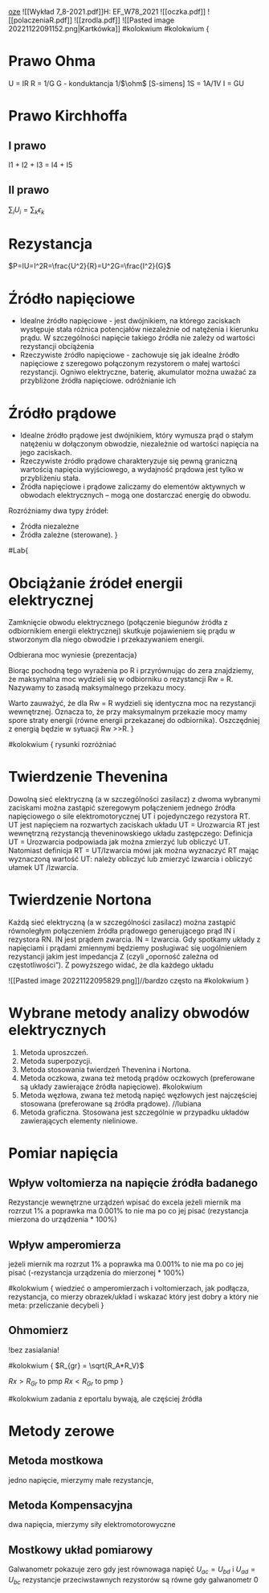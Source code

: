[oze](https://oze.pwr.edu.pl//kursy/fizykacw/content/start/K-08.html)
![[Wykład 7_8-2021.pdf]]H: EF_W78_2021
![[oczka.pdf]]
![[polaczeniaR.pdf]]
![[zrodla.pdf]]
![[Pasted image 20221122091152.png|Kartkówka]] #kolokwium 
#kolokwium {
# Prawo Ohma
U = IR
R = 1/G
G - konduktancja 1/$\ohm$ \[S-simens\]
1S = 1A/1V
I = GU

# Prawo Kirchhoffa
## I prawo
I1 + I2 + I3 = I4 + I5
## II prawo
$\sum_i U_i = \sum_k \epsilon_k$ 

# Rezystancja
$P=IU=I^2R=\frac{U^2}{R}=U^2G=\frac{I^2}{G}$


# Źródło napięciowe
 - Idealne źródło napięciowe - jest dwójnikiem, na którego zaciskach występuje stała różnica potencjałów niezależnie od natężenia i kierunku prądu. W szczególności napięcie takiego źródła nie zależy od wartości rezystancji obciążenia
 - Rzeczywiste źródło napięciowe - zachowuje się jak idealne źródło napięciowe z szeregowo połączonym rezystorem o małej wartości rezystancji. Ogniwo elektryczne, baterię, akumulator można uważać za przybliżone źródła napięciowe.
odróżnianie ich

# Źródło prądowe 
- Idealne źródło prądowe jest dwójnikiem, który wymusza prąd o stałym natężeniu w dołączonym obwodzie, niezależnie od wartości napięcia na jego zaciskach.
- Rzeczywiste źródło prądowe charakteryzuje się pewną graniczną wartością napięcia wyjściowego, a wydajność prądowa jest tylko w przybliżeniu stała. 
- Źródła napięciowe i prądowe zaliczamy do elementów aktywnych w obwodach elektrycznych – mogą one dostarczać energię do obwodu. 


Rozróżniamy dwa typy źródeł: 
-  Źródła niezależne 
-  Źródła zależne (sterowane).
}

#Lab{
# Obciążanie źródeł energii elektrycznej 
Zamknięcie obwodu elektrycznego (połączenie biegunów źródła z odbiornikiem energii elektrycznej) skutkuje pojawieniem się prądu w stworzonym dla niego obwodzie i przekazywaniem energii. 

Odbierana moc wyniesie {prezentacja}

Biorąc pochodną tego wyrażenia po R i przyrównując do zera znajdziemy, że maksymalna moc wydzieli się w odbiorniku o rezystancji Rw = R. Nazywamy to zasadą maksymalnego przekazu mocy. 

Warto zauważyć, że dla Rw = R wydzieli się identyczna moc na rezystancji wewnętrznej. Oznacza to, że przy maksymalnym przekazie mocy mamy spore straty energii (równe energii przekazanej do odbiornika). Oszczędniej z energią będzie w sytuacji Rw >>R.
}

#kolokwium { rysunki rozróżniać
# Twierdzenie Thevenina
Dowolną sieć elektryczną (a w szczególności zasilacz) z dwoma wybranymi zaciskami można zastąpić szeregowym połączeniem jednego źródła napięciowego o sile elektromotorycznej UT i pojedynczego rezystora RT. UT jest napięciem na rozwartych zaciskach układu UT = Urozwarcia RT jest wewnętrzną rezystancją theveninowskiego układu zastępczego: Definicja UT = Urozwarcia podpowiada jak można zmierzyć lub obliczyć UT. Natomiast definicja RT = UT/Izwarcia mówi jak można wyznaczyć RT mając wyznaczoną wartość UT: należy obliczyć lub zmierzyć Izwarcia i obliczyć ułamek UT /Izwarcia.

# Twierdzenie Nortona
Każdą sieć elektryczną (a w szczególności zasilacz) można zastąpić równoległym połączeniem źródła prądowego generującego prąd IN i rezystora RN. IN jest prądem zwarcia. IN = Izwarcia. Gdy spotkamy układy z napięciami i prądami zmiennymi będziemy posługiwać się uogólnieniem rezystancji jakim jest impedancja Z (czyli „oporność zależna od częstotliwości”). Z powyższego widać, że dla każdego układu


![[Pasted image 20221122095829.png]]//bardzo często na #kolokwium 
}

# Wybrane metody analizy obwodów elektrycznych


1. Metoda uproszczeń. 
2. Metoda superpozycji. 
3. Metoda stosowania twierdzeń Thevenina i Nortona. 
4. Metoda oczkowa, zwana też metodą prądów oczkowych (preferowane są układy zawierające źródła napięciowe). #kolokwium 
5. Metoda węzłowa, zwana też metodą napięć węzłowych jest najczęściej stosowana (preferowane są źródła prądowe).  //lubiana
6. Metoda graficzna. Stosowana jest szczególnie w przypadku układów zawierających elementy nieliniowe.

# Pomiar napięcia

## Wpływ voltomierza na napięcie źródła badanego
Rezystancje wewnętrzne urządzeń wpisać do excela
jeżeli miernik ma rozrzut 1% a poprawka ma 0.001% to nie ma po co jej pisać (rezystancja mierzona do urządzenia \* 100%)

## Wpływ amperomierza
jeżeli miernik ma rozrzut 1% a poprawka ma 0.001% to nie ma po co jej pisać (-rezystancja urządzenia do mierzonej \* 100%)

#kolokwium {
	wiedzieć o amperomierzach i voltomierzach, jak podłącza, rezystancja, co mierzy
	obrazek/układ i wskazać który jest dobry a który nie
	meta: 
	przeliczanie decybeli
}

## Ohmomierz
!bez zasialania!

#kolokwium {
$R_{gr} = \sqrt{R_A*R_V}$

$Rx>R_{Gr}$ to pmp
$Rx<R_{Gr}$ to pmp
}

#kolokwium zadania z eportalu bywają, ale częściej źródła

# Metody zerowe
## Metoda mostkowa
jedno napięcie, mierzymy małe rezystancje, 

## Metoda Kompensacyjna
dwa napięcia, mierzymy siły elektromotorowyczne

## Mostkowy układ pomiarowy
Galwanometr pokazuje zero gdy jest równowaga napięć
$U_{ac} = U_{bd}$ i $U_{ad} = U_{bc}$
rezystancje przeciwstawnych rezystorów są równe gdy galwanometr 0
